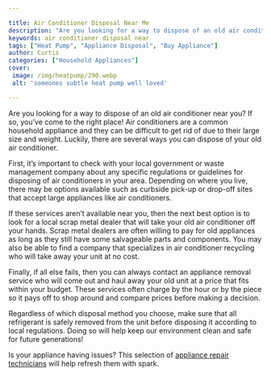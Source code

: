 ```yaml
---

title: Air Conditioner Disposal Near Me
description: "Are you looking for a way to dispose of an old air conditioner near you? If so, you’ve come to the right place! Air conditioners a...swipe up to find out"
keywords: air conditioner disposal near
tags: ["Heat Pump", "Appliance Disposal", "Buy Appliance"]
author: Curtis
categories: ["Household Appliances"]
cover: 
 image: /img/heatpump/290.webp
 alt: 'someones subtle heat pump well loved'

---
```


Are you looking for a way to dispose of an old air conditioner near you? If so, you’ve come to the right place! Air conditioners are a common household appliance and they can be difficult to get rid of due to their large size and weight. Luckily, there are several ways you can dispose of your old air conditioner. 

First, it’s important to check with your local government or waste management company about any specific regulations or guidelines for disposing of air conditioners in your area. Depending on where you live, there may be options available such as curbside pick-up or drop-off sites that accept large appliances like air conditioners. 

If these services aren’t available near you, then the next best option is to look for a local scrap metal dealer that will take your old air conditioner off your hands. Scrap metal dealers are often willing to pay for old appliances as long as they still have some salvageable parts and components. You may also be able to find a company that specializes in air conditioner recycling who will take away your unit at no cost. 

Finally, if all else fails, then you can always contact an appliance removal service who will come out and haul away your old unit at a price that fits within your budget. These services often charge by the hour or by the piece so it pays off to shop around and compare prices before making a decision. 

Regardless of which disposal method you choose, make sure that all refrigerant is safely removed from the unit before disposing it according to local regulations. Doing so will help keep our environment clean and safe for future generations!

Is your appliance having issues? This selection of <a href="/pages/appliance-repair-technicians/">appliance repair technicians</a> will help refresh them with spark.
